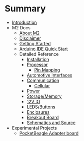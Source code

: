 # Summary

* [Introduction](index.md)
* M2 Docs
  * [About M2](m2/README.md)
  * [Disclaimer](m2/disclaimer.md)
  * [Getting Started](m2/getting-started/README.md)
  * [Arduino IDE Quick Start](m2/getting-started/arduino.md)
  * Detailed Reference
    * [Installation](m2/technical-references/installation.md)
    * [Processor](m2/technical-references/processor.md)
      * [Pin Mapping](m2/technical-references/pin-mapping.md)
    * [Automotive Interfaces](m2/technical-references/interfaces.md)
    * [Communication](m2/technical-references/communication.md)
      * [Cellular](m2/build-something/cellular.md)
    * [Power](m2/technical-references/power.md)
    * [Storage/Memory](m2/technical-references/memory.md)
    * [12V IO](m2/technical-references/12vio.md)
    * [LEDS/Buttons](m2/technical-references/leds-buttons.md)
    * [Enclosures](m2/technical-references/enclosures.md)
    * [Breakout Board](m2/technical-references/byob.md)
    * [Schematics and Source](m2/technical-references/open-source.md)
* Experimental Projects
  * [PocketBeagle Adapter board](pb/adapter/README.md)
